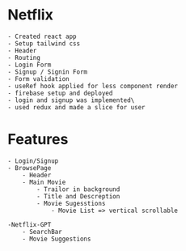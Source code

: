 # Netflix
    - Created react app
    - Setup tailwind css
    - Header
    - Routing
    - Login Form
    - Signup / Signin Form
    - Form validation 
    - useRef hook applied for less component render
    - firebase setup and deployed
    - login and signup was implemented\
    - used redux and made a slice for user     

# Features
    
    - Login/Signup
    - BrowsePage
        - Header
        - Main Movie
            - Trailor in background
            - Title and Descreption
            - Movie Sugesstions
                - Movie List => vertical scrollable

    -Netflix-GPT
        - SearchBar
        - Movie Suggestions
